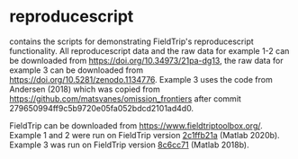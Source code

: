 # reproducescript
contains the scripts for demonstrating FieldTrip's reproducescript functionality. 
All reproducescript data and the raw data for example 1-2 can be downloaded from https://doi.org/10.34973/21pa-dg13, 
the raw data for example 3 can be downloaded from https://doi.org/10.5281/zenodo.1134776. 
Example 3 uses the code from Andersen (2018) which was copied from https://github.com/matsvanes/omission_frontiers after commit 279650994ff9c5b9720e05fa052bdcd2101ad4d0.

FieldTrip can be downloaded from https://www.fieldtriptoolbox.org/. Example 1 and 2 were run on FieldTrip version [2c1ffb21a](https://github.com/fieldtrip/fieldtrip/commit/2c1ffb21a) (Matlab 2020b). Example 3 was run on FieldTrip version [8c6cc71](https://github.com/fieldtrip/fieldtrip/commit/8c6cc71) (Matlab 2018b).


